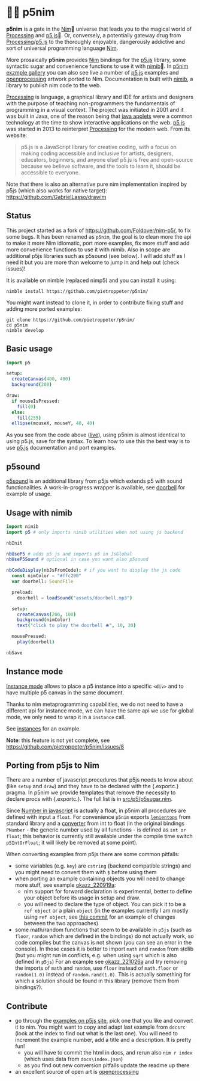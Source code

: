 # 🌸👑 p5nim

**p5nim** is a gate in the [Nim]👑 universe that leads you to the magical world of [Processing] and [p5.js]🌸.
Or, conversely, a potentially gateway drug from [Processing]/[p5.js] to the thoroughly enjoyable,
dangerously addictive and sort of universal programming language [Nim].

More prosaically **p5nim** provides [Nim] bindings for the [p5.js] library, some syntactic sugar
and convenience functions to use it with [nimib]🐳.
In [p5nim exzmple gallery](https://pietroppeter.github.io/p5nim/) you can also
see live a number of [p5.js] examples and [openprocessing] artwork ported to Nim.
Documentation is built with [nimib], a library to publish nim code to the web.

[Processing] is language, a graphical library and IDE for artists and designers with the purpose
of teaching non-programmers the fundamentals of programming in a visual context.
The project was initiated in 2001 and it was built in Java, one of the reason being that [java applets]
were a common technology at the time to show interactive applications on the web.
[p5.js] was started in 2013 to reinterpret [Processing] for the modern web.
From its website:

> p5.js is a JavaScript library for creative coding, with a focus on making coding accessible and inclusive for artists, designers, educators, beginners, and anyone else! p5.js is free and open-source because we believe software, and the tools to learn it, should be accessible to everyone.

Note that there is also an alternative pure nim implementation inspired by p5js (which also works for native target): https://github.com/GabrielLasso/drawim

## Status

This project started as a fork of https://github.com/Foldover/nim-p5/, to fix some bugs.
It has been renamed as `p5nim`, the goal is to clean more the api to make it more Nim idiomatic,
port more examples, fix more stuff and add more convenience functions
to use it with nimib.
Also in scope are additional p5js libraries such as p5sound (see below).
I will add stuff as I need it but you are more than welcome to jump in and help out (check issues)!

It is available on nimble (replaced nimp5) and you can install it using:

    nimble install https://github.com/pietroppeter/p5nim/

You might want instead to clone it, in order to contribute fixing stuff and adding more ported examples:

    git clone https://github.com/pietroppeter/p5nim/
    cd p5nim
    nimble develop

## Basic usage

```nim
import p5

setup:
  createCanvas(400, 400)
  background(200)

draw:
  if mouseIsPressed:
    fill(0)
  else:
    fill(255)
  ellipse(mouseX, mouseY, 40, 40)
```

As you see from the code above ([live](https://pietroppeter.github.io/p5nim/get_started.html)), using p5nim is almost identical to using p5.js, save for the syntax.
To learn how to use this the best way is to use [p5.js] documentation and port examples.

## p5sound

[p5sound](https://p5js.org/reference/#/libraries/p5.sound) is an additional library from p5js which extends p5 with sound functionalities.
A work-in-progress wrapper is available, see [doorbell](https://pietroppeter.github.io/p5nim/doorbell.html) for example of usage.

## Usage with nimib

```nim
import nimib
import p5 # only imports nimib utilities when not using js backend

nbInit

nbUseP5 # adds p5 js and imports p5 in JsGlobal
nbUseP5Sound # optional in case you want also p5sound

nbCodeDisplay(nbJsFromCode): # if you want to display the js code
  const nimColor = "#ffc200"
  var doorbell: SoundFile

  preload:
    doorbell = loadSound("assets/doorbell.mp3")

  setup:
    createCanvas(200, 100)
    background(nimColor)
    text("click to play the doorbell 🛎️", 10, 20)

  mousePressed:
    play(doorbell)

nbSave
```

## Instance mode

[Instance mode](https://github.com/processing/p5.js/wiki/Global-and-instance-mode) allows to place a p5 instance into a specific `<div>`
and to have multiple p5 canvas in the same document.

Thanks to nim metaprogramming capabilities, we do not need
to have a different api for instance mode, we can have the same api
we use for global mode, we only need to wrap it in a `instance` call.

See [instances](https://pietroppeter.github.io/p5nim/instances.html) for an example.

**Note**: this feature is not yet complete, see https://github.com/pietroppeter/p5nim/issues/8

## Porting from p5js to Nim

There are a number of javascript procedures that p5js needs to know about (like `setup` and `draw`) and they have to be declared with the {.exportc.} pragma.
In p5nim we provide templates that remove the necessity to declare procs with {.exportc.}. The full list is in [src/p5/p5sugar.nim](src/p5/p5sugar.nim).

Since [Number in javascript](https://developer.mozilla.org/en-US/docs/Web/JavaScript/Reference/Global_Objects/Number)
is actually a float, in p5nim all procedures are defined with input a `float`.
For convenience `p5nim` exports
[`lenientops`](https://nim-lang.org/docs/lenientops.html) from standard library
and a [converter](https://nim-lang.org/docs/manual.html#converters) from int to float
(in the original bindings `PNumber` - the generic number used by all functions -
is defined as `int or float`;
this behavior is currently still available under the compile time switch `p5IntOrFloat`;
it will likely be removed at some point).

When converting examples from p5js there are some common pitfalls:

- some variables (e.g. `key`) are `cstring` (backend compatible strings)
  and you might need to convert them with `$` before using them
- when porting an example containing objects you will need to change more stuff, see example [okazz_220919a](https://pietroppeter.github.io/p5nim/okazz_220919a.html):
  - nim support for forward declaration is experimental, better to define your object before its usage in setup and draw.
  - you will need to declare the type of object. You can pick it to be a `ref object` or a plain `object` (in the examples currently I am mostly using `ref object`, see [this commit](https://github.com/pietroppeter/p5nim/commit/c838f0be6b8871ed48e5c0c7f34f6696e68f1bd1#diff-741692b20db42d00eea54f57dc8b7536948a4dea0200c0c99fa7b9b5566195c9) for an example of changes between the two approaches)
- some math/random functions that seem to be available in `p5js` (such as `floor`, `random` which are defined in the 
  bindings) do not actually work, so code compiles but the canvas is not shown (you can see an error in the console).
  In those cases it is better to import `math` and `random` from stdlib
  (but you might run in conflicts, e.g. when using `sqrt` which is also defined in `p5js`)
  For an example see [okazz_221026a](https://pietroppeter.github.io/p5nim/okazz_221026a.html)
  and try removing the imports of `math` and `random`, use `floor` instead of `math.floor`
  or `random(1.0)` instead of `random.rand(1.0)`.
  This is actually something for which a solution should be found in this library (remove them from bindings?).

## Contribute

- go through the [examples on p5js site](https://p5js.org/examples/), pick one that you like and convert it to nim. You might want to copy and adapt last example from `docsrc` (look at the index to find out what is the last one). You will need to increment the example number, add a title and a description. It is pretty fun!
  - you will have to commit the html in docs, and rerun also `nim r index`
    (which uses data from `docs\index.json`)
  - as you find out new conversion pitfalls update the readme up there
- an excellent source of open art is [openprocessing]


[Nim]: https://nim-lang.org
[nimib]: https://github.com/pietroppeter/nimib/
[Processing]: https://processing.org
[java applets]: https://en.wikipedia.org/wiki/Java_applet
[p5.js]: https://p5js.org
[openprocessing]: https://openprocessing.org/
